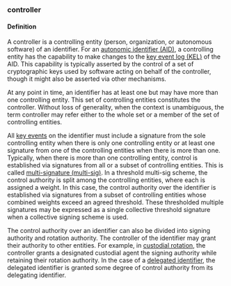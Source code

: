 ### controller

<h4>Definition</h4><p>A controller is a controlling entity (person, organization, or autonomous software) of an identifier. For an <a href="autonomic-identifier">autonomic identifier (AID)</a>, a controlling entity has the capability to make changes to the <a href="key-event-log">key event log (KEL)</a> of the AID. This capability is typically asserted by the control of a set of cryptographic keys used by software acting on behalf of the controller, though it might also be asserted via other mechanisms.</p><p>At any point in time, an identifier has at least one but may have more than one controlling entity. This set of controlling entities constitutes the controller. Without loss of generality, when the context is unambiguous, the term controller may refer either to the whole set or a member of the set of controlling entities.</p><p>All <a href="key-event">key events</a> on the identifier must include a signature from the sole controlling entity when there is only one controlling entity or at least one signature from one of the controlling entities when there is more than one. Typically, when there is more than one controlling entity, control is established via signatures from all or a subset of controlling entities. This is called <a href="multisig">multi-signature (multi-sig)</a>. In a threshold multi-sig scheme, the control authority is split among the controlling entities, where each is assigned a weight. In this case, the control authority over the identifier is established via signatures from a subset of controlling entities whose combined weights exceed an agreed threshold. These thresholded multiple signatures may be expressed as a single collective threshold signature when a collective signing scheme is used.</p><p>The control authority over an identifier can also be divided into signing authority and rotation authority. The controller of the identifier may grant their authority to other entities. For example, in <a href="custodial-rotation">custodial rotation</a>, the controller grants a designated custodial agent the signing authority while retaining their rotation authority. In the case of a <a href="delegated-identifier">delegated identifier</a>, the delegated identifier is granted some degree of control authority from its delegating identifier.</p>